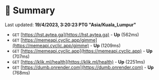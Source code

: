 # 📖 Summary
Last updated: **19/4/2023, 3:20:23 PTG "Asia/Kuala_Lumpur"**

- `GET` [https://hst.aytea.ga](https://hst.aytea.ga) - **Up** (562ms)
- `GET` [https://memeapi.cyclic.app/gimme](https://memeapi.cyclic.app/gimme) - **Up** (1209ms)
- `GET` [https://memeapi.cyclic.app](https://memeapi.cyclic.app) - **Up** (707ms)
- `GET` [https://klik.ml/health](https://klik.ml/health) - **Up** (2251ms)
- `GET` [https://dumb.onrender.com](https://dumb.onrender.com) - **Up** (768ms)
